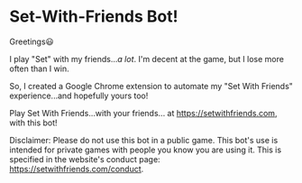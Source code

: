 # Set-With-Friends Bot!

Greetings😃

I play "Set" with my friends..._a lot_. 
I'm decent at the game, but I lose more often than I win.

So, I created a Google Chrome extension to automate my "Set With Friends"
experience...and hopefully yours too!

Play Set With Friends...with your friends... at https://setwithfriends.com, with this bot!

Disclaimer: Please do not use this bot in a public game. This bot's use is intended for private games with people you know you are using it. This is specified in the website's conduct page: https://setwithfriends.com/conduct.
